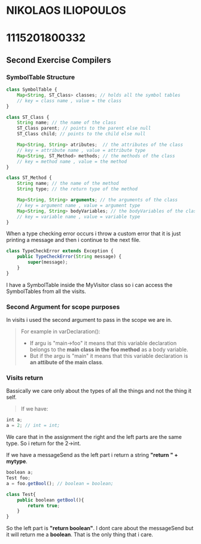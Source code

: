 # NIKOLAOS ILIOPOULOS
# 1115201800332
## Second Exercise Compilers
### SymbolTable Structure

```javascript
class SymbolTable {
    Map<String, ST_Class> classes; // holds all the symbol tables
    // key = class name , value = the class
}

class ST_Class {
    String name; // the name of the class
    ST_Class parent; // points to the parent else null
    ST_Class child; // points to the child else null

    Map<String, String> atributes;  // the attributes of the class
    // key = attribute name , value = attribute type
    Map<String, ST_Method> methods; // the methods of the class
    // key = method name , value = the method
}

class ST_Method {
    String name; // the name of the method
    String type; // the return type of the method

    Map<String, String> arguments; // the arguments of the class
    // key = argument name , value = argument type
    Map<String, String> bodyVariables; // the bodyVariables of the class
    // key = variable name , value = variable type
}
```

When a type checking error occurs i throw a custom error that it is just printing a message and then i continue to the next file.

```javascript
class TypeCheckError extends Exception {
    public TypeCheckError(String message) {
        super(message);
    }
}
```

I have a SymbolTable inside the MyVisitor class so i can access the SymbolTables from all the visits.

### Second Argument for scope purposes

In visits i used the second argument to pass in the scope we are in.
> For example in varDeclaration():
> - If argu is "main->foo" it means that this variable declaration belongs to the **main class in the foo method** as a body variable.
> - But if the argu is "main" it means that this variable declaration is **an attibute of the main class**.

### Visits return

Bassically we care only about the types of all the things and not the thing it self.

> If we have:

```javascript
int a;
a = 2; // int = int;
```
We care that in the assignment the right and the left parts are the same type.
So i return for the 2->int.

If we have a messageSend as the left part i return a string **"return " + mytype**.
```javascript
boolean a;
Test foo;
a = foo.getBool(); // boolean = boolean;

class Test{
    public boolean getBool(){
        return true;
    }
}
```
So the left part is **"return boolean"**.
I dont care about the messageSend but it will return me a **boolean**. That is the only thing that i care.